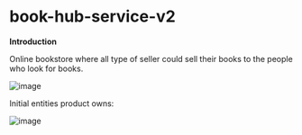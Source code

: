 # book-hub-service-v2

**Introduction**

Online bookstore where all type of seller could sell their books to the people who look for books.

![image](https://user-images.githubusercontent.com/87162418/152284765-522c2c58-3be1-4256-aa1f-f14f6a52f90b.png)


Initial entities product owns:

![image](https://user-images.githubusercontent.com/87162418/152284875-e385433b-4220-4e59-b140-66c91f43287a.png)
